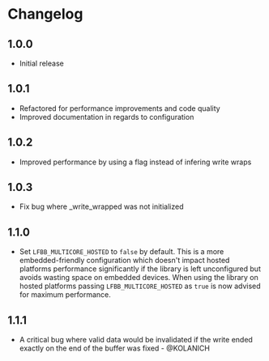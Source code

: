 # Changelog

## 1.0.0

- Initial release

## 1.0.1

- Refactored for performance improvements and code quality
- Improved documentation in regards to configuration

## 1.0.2

- Improved performance by using a flag instead of infering write wraps

## 1.0.3

- Fix bug where _write_wrapped was not initialized

## 1.1.0

- Set ```LFBB_MULTICORE_HOSTED``` to ```false``` by default. This is a more embedded-friendly configuration which doesn't impact hosted platforms performance significantly if the library is left unconfigured but avoids wasting space on embedded devices. When using the library on hosted platforms passing ```LFBB_MULTICORE_HOSTED``` as ```true``` is now advised for maximum performance.

## 1.1.1

- A critical bug where valid data would be invalidated if the write ended exactly on the end of the buffer was fixed - @KOLANICH
